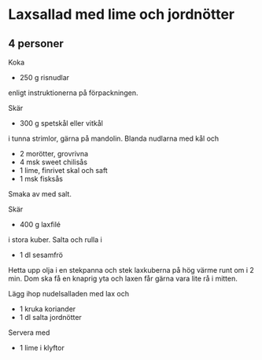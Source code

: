 # Laxsallad med lime och jordnötter

## 4 personer

Koka

-   250 g risnudlar

enligt instruktionerna på förpackningen.

Skär

-   300 g spetskål eller vitkål

i tunna strimlor, gärna på mandolin. Blanda nudlarna med kål och

-   2 morötter, grovrivna
-   4 msk sweet chilisås
-   1 lime, finrivet skal och saft
-   1 msk fisksås

Smaka av med salt.

Skär

-   400 g laxfilé

i stora kuber. Salta och rulla i

-   1 dl sesamfrö

Hetta upp olja i en stekpanna och stek laxkuberna på hög värme runt om i
2 min. Dom ska få en knaprig yta och laxen får gärna vara lite rå i
mitten.

Lägg ihop nudelsalladen med lax och

-   1 kruka koriander
-   1 dl salta jordnötter

Servera med

-   1 lime i klyftor
